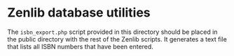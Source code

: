 # Zenlib database utilities

The `isbn_export.php` script provided in this directory should be placed in the public directory with the rest of the Zenlib scripts.  It generates a text file that lists all ISBN numbers that have been entered.
